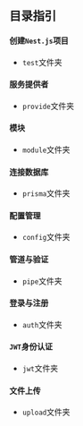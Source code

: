 ## 目录指引

#### 创建`Nest.js`项目

- `test`文件夹

#### 服务提供者

- `provide`文件夹

#### 模块

- `module`文件夹

#### 连接数据库

- `prisma`文件夹

#### 配置管理

- `config`文件夹

#### 管道与验证

- `pipe`文件夹

#### 登录与注册

- `auth`文件夹

#### `JWT`身份认证

- `jwt`文件夹

#### 文件上传

- `upload`文件夹
